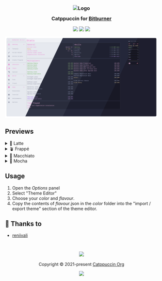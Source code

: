 <h3 align="center">
	<img src="https://raw.githubusercontent.com/catppuccin/catppuccin/main/assets/logos/exports/1544x1544_circle.png" width="100" alt="Logo"/><br/>
	<img src="https://raw.githubusercontent.com/catppuccin/catppuccin/main/assets/misc/transparent.png" height="30" width="0px"/>
	Catppuccin for <a href="https://github.com/bitburner-official/bitburner-src">Bitburner</a>
	<img src="https://raw.githubusercontent.com/catppuccin/catppuccin/main/assets/misc/transparent.png" height="30" width="0px"/>
</h3>

<p align="center">
	<a href="https://github.com/catppuccin/bitburner/stargazers"><img src="https://img.shields.io/github/stars/catppuccin/bitburner?colorA=363a4f&colorB=b7bdf8&style=for-the-badge"></a>
	<a href="https://github.com/catppuccin/bitburner/issues"><img src="https://img.shields.io/github/issues/catppuccin/bitburner?colorA=363a4f&colorB=f5a97f&style=for-the-badge"></a>
	<a href="https://github.com/catppuccin/bitburner/contributors"><img src="https://img.shields.io/github/contributors/catppuccin/bitburner?colorA=363a4f&colorB=a6da95&style=for-the-badge"></a>
</p>

<p align="center">
	<img src="assets/preview.webp"/>
</p>

## Previews

<details>
<summary>🌻 Latte</summary>
<img src="assets/latte.webp">
</details>
<details>
<summary>🪴 Frappé</summary>
<img src="assets/frappe.webp">
</details>
<details>
<summary>🌺 Macchiato</summary>
<img src="assets/macchiato.webp"/>
</details>
<details>
<summary>🌿 Mocha</summary>
<img src="assets/mocha.webp"/>
</details>

## Usage

1. Open the *Options* panel
2. Select "Theme Editor"
3. Choose your *color* and *flavour*.
4. Copy the contents of *flavour*.json in the *color* folder into the "import / export theme" section of the theme editor.

## 💝 Thanks to

- [reniivali](https://github.com/reniivali)

&nbsp;

<p align="center">
	<img src="https://raw.githubusercontent.com/catppuccin/catppuccin/main/assets/footers/gray0_ctp_on_line.svg?sanitize=true" />
</p>

<p align="center">
	Copyright &copy; 2021-present <a href="https://github.com/catppuccin" target="_blank">Catppuccin Org</a>
</p>

<p align="center">
	<a href="https://github.com/catppuccin/catppuccin/blob/main/LICENSE"><img src="https://img.shields.io/static/v1.svg?style=for-the-badge&label=License&message=MIT&logoColor=d9e0ee&colorA=363a4f&colorB=b7bdf8"/></a>
</p>
